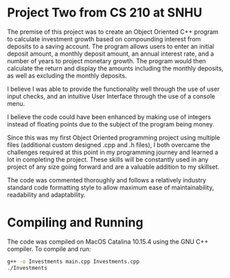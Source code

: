# Project Two from CS 210 at SNHU

The premise of this project was to create an Object Oriented C++ program to calculate investment growth based on compounding interest from deposits to a saving account. The program allows users to enter an initial deposit amount, a monthly deposit amount, an annual interest rate, and a number of years to project monetary growth. The program would then calculate the return and display the amounts including the monthly deposits, as well as excluding the monthly deposits.

I believe I was able to provide the functionality well through the use of user input checks, and an intuitive User Interface through the use of a console menu. 

I believe the code could have been enhanced by making use of integers instead of floating points due to the subject of the program being money.

Since this was my first Object Oriented programming project using multiple files (additional custom designed .cpp and .h files), I both overcame the challenges required at this point in my programming journey and learned a lot in completing the project. These skills will be constantly used in any project of any size going forward and are a valuable addition to my skillset.

The code was commented thoroughly and follows a relatively industry standard code formatting style to allow maximum ease of maintainability, readability and adaptability.

# Compiling and Running

The code was compiled on MacOS Catalina 10.15.4 using the GNU C++ compiler. To compile and run:

```bash
g++ -o Investments main.cpp Investments.cpp
./Investments
```
